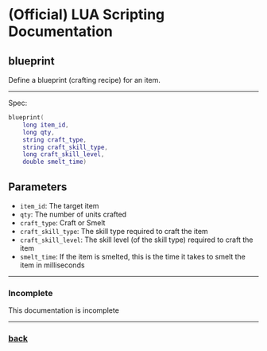 
# (Official) LUA Scripting Documentation

## blueprint

Define a blueprint (crafting recipe) for an item.

___

Spec:

```lua
blueprint(
	long item_id,
	long qty,
	string craft_type,
	string craft_skill_type,
	long craft_skill_level,
	double smelt_time)
```

## Parameters

- `item_id`: The target item
- `qty`: The number of units crafted
- `craft_type`: Craft or Smelt
- `craft_skill_type`: The skill type required to craft the item
- `craft_skill_level`: The skill level (of the skill type) required to craft the item
- `smelt_time`: If the item is smelted, this is the time it takes to smelt the item in milliseconds

___

### Incomplete

This documentation is incomplete

___

### [back](../other)
